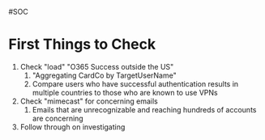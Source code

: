 #SOC
# First Things to Check
1. Check "load" "O365 Success outside the US"
	1. "Aggregating CardCo by TargetUserName"
	2. Compare users who have successful authentication results in multiple countries to those who are known to use VPNs
2. Check "mimecast" for concerning emails
	1. Emails that are unrecognizable and reaching hundreds of accounts are concerning
3. Follow through on investigating